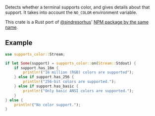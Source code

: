 Detects whether a terminal supports color, and gives details about that
support. It takes into account the `NO_COLOR` environment variable.

This crate is a Rust port of [@sindresorhus](https://github.com/sindresorhus)'
[NPM package by the same name](https://npm.im/supports-color).

## Example

```rust
use supports_color::Stream;

if let Some(support) = supports_color::on(Stream::Stdout) {
    if support.has_16m {
        println!("16 million (RGB) colors are supported");
    } else if support.has_256 {
        println!("256-bit colors are supported.");
    } else if support.has_basic {
        println!("Only basic ANSI colors are supported.");
    }
} else {
    println!("No color support.");
}
```
